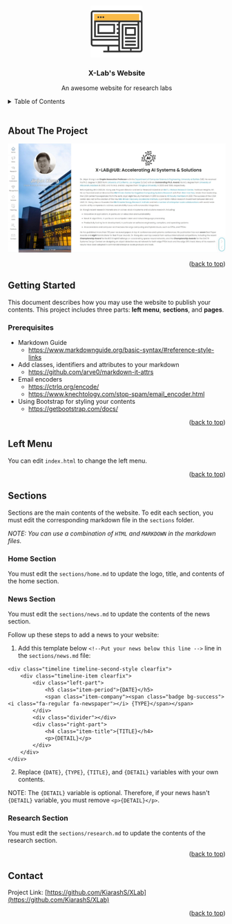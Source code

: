 <div id="top"></div>

<!-- PROJECT SHIELDS -->
<!--
*** https://www.markdownguide.org/basic-syntax/#reference-style-links
-->

<br />
<div align="center">
  <a href="https://github.com/KiarashS/XLab">
    <img src="img/doc/website.svg" alt="Logo" width="120" height="120">
  </a>

<h3 align="center">X-Lab's Website</h3>

  <p align="center">
    An awesome website for research labs
  </p>
</div>



<details>
  <summary>Table of Contents</summary>
  <ol>
    <li>
      <a href="#about-the-project">About The Project</a>
    </li>
    <li>
      <a href="#getting-started">Getting Started</a>
      <ul>
        <li><a href="#prerequisites">Prerequisites</a></li>
      </ul>
    </li>
    <li><a href="#left-menu">Left Menu</a></li>
    <li>
      <a href="#sections">Sections</a>
      <ul>
        <li><a href="#home-section">Home Section</a></li>
        <li><a href="#news-section">News Section</a></li>
        <li><a href="#research-section">Research Section</a></li>
      </ul>
    </li>
    <li><a href="#contact">Contact</a></li>
  </ol>
</details>


<br />


## About The Project

[![Product Name Screen Shot][product-screenshot]](#)

<p align="right">(<a href="#top">back to top</a>)</p>



## Getting Started

This document describes how you may use the website to publish your contents. This project includes three parts: **left menu**, **sections**, and **pages**.

### Prerequisites

- Markdown Guide
  - https://www.markdownguide.org/basic-syntax/#reference-style-links
- Add classes, identifiers and attributes to your markdown
  - https://github.com/arve0/markdown-it-attrs
- Email encoders
  - https://ctrlq.org/encode/
  - https://www.knechtology.com/stop-spam/email_encoder.html
- Using Bootstrap for styling your contents
  - https://getbootstrap.com/docs/


<p align="right">(<a href="#top">back to top</a>)</p>

## Left Menu
You can edit `index.html` to change the left menu.

<p align="right">(<a href="#top">back to top</a>)</p>


## Sections

Sections are the main contents of the website. To edit each section, you must edit the corresponding markdown file in the `sections` folder.

_NOTE: You can use a combination of `HTML` and `MARKDOWN` in the markdown files._



### Home Section

You must edit the `sections/home.md` to update the logo, title, and contents of the home section.


### News Section

You must edit the `sections/news.md` to update the contents of the news section.

Follow up these steps to add a news to your website:

1. Add this template below `<!--Put your news below this line -->` line in the `sections/news.md` file:
```
<div class="timeline timeline-second-style clearfix">
    <div class="timeline-item clearfix">
        <div class="left-part">
            <h5 class="item-period">{DATE}</h5>
            <span class="item-company"><span class="badge bg-success"><i class="fa-regular fa-newspaper"></i> {TYPE}</span></span>
        </div>
        <div class="divider"></div>
        <div class="right-part">
            <h4 class="item-title">{TITLE}</h4>
            <p>{DETAIL}</p>
        </div>
    </div>
</div>
```
2. Replace `{DATE}`, `{TYPE}`, `{TITLE}`, and `{DETAIL}` variables with your own contents.

NOTE: The `{DETAIL}` variable is optional. Therefore, if your news hasn't `{DETAIL}` variable, you must remove `<p>{DETAIL}</p>`.


### Research Section

You must edit the `sections/research.md` to update the contents of the research section.


<p align="right">(<a href="#top">back to top</a>)</p>

## Contact

Project Link: [https://github.com/KiarashS/XLab](https://github.com/KiarashS/XLab)

<p align="right">(<a href="#top">back to top</a>)</p>



<!-- MARKDOWN LINKS & IMAGES -->
<!-- https://www.markdownguide.org/basic-syntax/#reference-style-links -->
[product-screenshot]: img/doc/screenshot.jpeg
